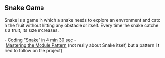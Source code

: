 ## Snake Game
  
 Snake is a game in which a snake needs to explore an environment and catch the fruit without hitting any obstacle or itself. Every time the snake catches a fruit,
 its size increases.
   
  - [Coding "Snake" in 4 min 30 sec](https://www.youtube.com/watch?v=xGmXxpIj6vs) 
   - [Mastering the Module Pattern](https://toddmotto.com/mastering-the-module-pattern/) (not really about Snake itself, but a pattern I tried to follow on the project)
